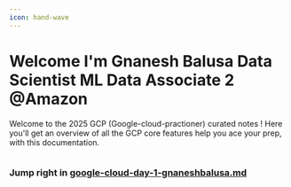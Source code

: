 ```yaml
---
icon: hand-wave
---
```


# Welcome I'm Gnanesh Balusa Data Scientist ML Data Associate 2 @Amazon

Welcome to the 2025 GCP (Google-cloud-practioner) curated notes ! Here you'll get an overview of all the GCP core features help you ace your prep, with this documentation.

<figure><img src="https://github.com/user-attachments/assets/365eb1e7-4b7c-4377-b428-dd874abaa5e6" alt=""><figcaption></figcaption></figure>

### Jump right in [google-cloud-day-1-gnaneshbalusa.md](basics/google-cloud-day-1-gnaneshbalusa.md "mention")
